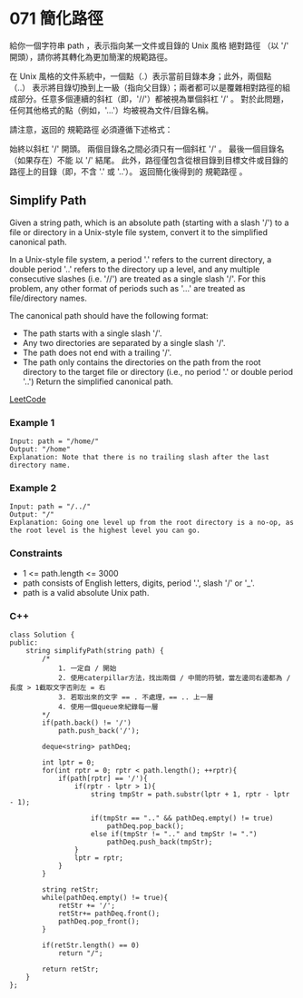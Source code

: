 # 071 簡化路徑

給你一個字符串 path ，表示指向某一文件或目錄的 Unix 風格 絕對路徑 （以 '/' 開頭），請你將其轉化為更加簡潔的規範路徑。

在 Unix 風格的文件系統中，一個點（.）表示當前目錄本身；此外，兩個點 （..） 表示將目錄切換到上一級（指向父目錄）；兩者都可以是覆雜相對路徑的組成部分。任意多個連續的斜杠（即，'//'）都被視為單個斜杠 '/' 。 對於此問題，任何其他格式的點（例如，'...'）均被視為文件/目錄名稱。

請注意，返回的 規範路徑 必須遵循下述格式：

始終以斜杠 '/' 開頭。
兩個目錄名之間必須只有一個斜杠 '/' 。
最後一個目錄名（如果存在）不能 以 '/' 結尾。
此外，路徑僅包含從根目錄到目標文件或目錄的路徑上的目錄（即，不含 '.' 或 '..'）。
返回簡化後得到的 規範路徑 。

##  Simplify Path

Given a string path, which is an absolute path (starting with a slash '/') to a file or directory in a Unix-style file system, convert it to the simplified canonical path.

In a Unix-style file system, a period '.' refers to the current directory, a double period '..' refers to the directory up a level, and any multiple consecutive slashes (i.e. '//') are treated as a single slash '/'. For this problem, any other format of periods such as '...' are treated as file/directory names.

The canonical path should have the following format:

* The path starts with a single slash '/'.
* Any two directories are separated by a single slash '/'.
* The path does not end with a trailing '/'.
* The path only contains the directories on the path from the root directory to the target file or directory (i.e., no period '.' or double period '..')
Return the simplified canonical path.

[LeetCode](https://leetcode-cn.com/simplify-path/)

### Example 1

```
Input: path = "/home/"
Output: "/home"
Explanation: Note that there is no trailing slash after the last directory name.
```

### Example 2

```
Input: path = "/../"
Output: "/"
Explanation: Going one level up from the root directory is a no-op, as the root level is the highest level you can go.
``` 

### Constraints

* 1 <= path.length <= 3000
* path consists of English letters, digits, period '.', slash '/' or '_'.
* path is a valid absolute Unix path.


### C++ 

```
class Solution {
public:
    string simplifyPath(string path) {
        /*
            1. 一定自 / 開始
            2. 使用caterpillar方法，找出兩個 / 中間的符號，當左邊同右邊都為 / 長度 > 1截取文字否則左 = 右 
            3. 若取出來的文字 == . 不處理，== .. 上一層
            4. 使用一個queue來紀錄每一層
        */
        if(path.back() != '/')
            path.push_back('/');
        
        deque<string> pathDeq;

        int lptr = 0;
        for(int rptr = 0; rptr < path.length(); ++rptr){
            if(path[rptr] == '/'){
                if(rptr - lptr > 1){
                    string tmpStr = path.substr(lptr + 1, rptr - lptr - 1);
                    
                    if(tmpStr == ".." && pathDeq.empty() != true)
                        pathDeq.pop_back();
                    else if(tmpStr != ".." and tmpStr != ".")
                        pathDeq.push_back(tmpStr);
                }
                lptr = rptr;
            }
        }

        string retStr;
        while(pathDeq.empty() != true){
            retStr += '/';
            retStr+= pathDeq.front();
            pathDeq.pop_front();
        }

        if(retStr.length() == 0)
            return "/";

        return retStr;
    }
};
```
